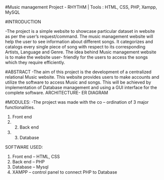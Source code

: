 #Music management Project - RHYTHM | Tools : HTML, CSS, PHP, Xampp, MySQL

#INTRODUCTION

-The project is a simple website to showcase particular dataset in website as per the user’s request/command. The music management website will help the user to see information about different songs. It categorizes and catalogs every single piece of song with respect to its corresponding Artists, Language and Genre.
The idea behind Music management website is to make the website user- friendly for the users to access the songs which they require efficiently.

#ABSTRACT
-The aim of this project is the development of a centralized relational Music website.
This website provides users to make accounts and utilize the software to access Music and songs. This will be achieved by implementation of Database management and using a GUI interface for the complete software.
ARCHITECTURE- ER DIAGRAM

#MODULES:
-The project was made with the co – ordination of 3 major functionalities.
1) Front end 
2) 2) Back end 
3) 3) Database

SOFTWARE USED:
1) Front end – HTML, CSS
2) Back end – PHP
3) Database – Mysql
4) XAMPP – control panel to connect PHP to Database
